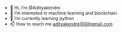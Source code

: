 - 👋 Hi, I’m @Adityakendre
- 👀 I’m interested in machine learning and blockchain 
- 🌱 I’m currently learning python
- 📫 How to reach me adityakendre100@gmail.com

<!---
Adityakendre/Adityakendre is a ✨ special ✨ repository because its `README.md` (this file) appears on your GitHub profile.
You can click the Preview link to take a look at your changes.
--->
